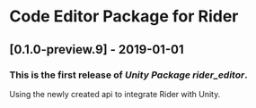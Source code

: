 # Code Editor Package for Rider

## [0.1.0-preview.9] - 2019-01-01

### This is the first release of *Unity Package rider_editor*.

Using the newly created api to integrate Rider with Unity.

